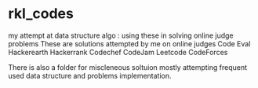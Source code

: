 # rkl_codes
my attempt at  data structure algo : using these in solving online judge problems
These are solutions attempted by me on online judges
Code Eval
Hackerearth
Hackerrank
Codechef
CodeJam
Leetcode
CodeForces

There is also a folder for miscleneous soltuion mostly attempting frequent used
data structure and problems implementation.

